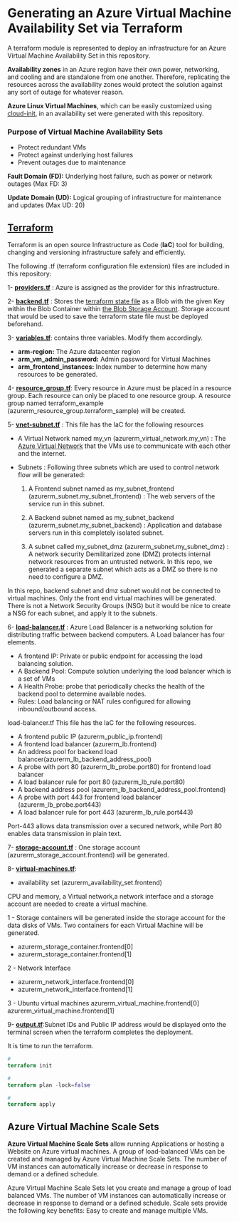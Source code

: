 # Generating an Azure Virtual Machine Availability Set via Terraform

A terraform module is represented to deploy an infrastructure for an Azure Virtual Machine Availability Set in this repository.

**Availability zones** in an Azure region have their own power, networking, and cooling and are standalone from one another. Therefore, replicating the resources across the availability zones would protect the solution against any sort of outage for whatever reason.

**Azure Linux Virtual Machines**, which can be easily customized using [cloud-init](https://learn.microsoft.com/en-us/azure/virtual-machines/linux/using-cloud-init), in an availability set were generated with this repository.

### Purpose of Virtual Machine Availability Sets
+ Protect redundant VMs
+ Protect against underlying host failures
+ Prevent outages due to maintenance

**Fault Domain (FD):** Underlying host failure, such as power or network outages (Max FD: 3)

**Update Domain (UD):** Logical grouping of infrastructure for maintenance and updates (Max UD: 20)

## [**Terraform**](https://www.terraform.io/intro/index.html)

Terraform is an open source Infrastructure as Code (**IaC**) tool for building, changing and versioning infrastructure safely and efficiently.

The following .tf (terraform configuration file extension) files are included in this repository:

1- [**providers\.tf**](https://registry.terraform.io/providers/hashicorp/azurerm/latest/docs)
: Azure is assigned as the provider for this infrastructure.

2- [**backend\.tf**](https://developer.hashicorp.com/terraform/language/settings/backends/azurerm)
: Stores the [terraform state file](https://developer.hashicorp.com/terraform/language/state) as a Blob with the given Key within the Blob Container within [the Blob Storage Account](https://docs.microsoft.com/en-us/azure/storage/common/storage-introduction). Storage account that would be used to save the terraform state file must be deployed beforehand.

3- [**variables\.tf**](https://developer.hashicorp.com/terraform/language/values/variables): contains three variables. Modify them accordingly.
- **arm-region:** The Azure datacenter region
- **arm_vm_admin_password:** Admin password for Virtual Machines
- **arm_frontend_instances:** Index number to determine how many resources to be generated.

4- [**resource_group\.tf**](https://registry.terraform.io/providers/hashicorp/azurerm/latest/docs/resources/resource_group): Every resource in Azure must be placed in a resource group. Each resource can only be placed to one resource group. A resource group named terraform_example (azurerm_resource_group.terraform_sample) will be created.

5- [**vnet-subnet\.tf**](https://registry.terraform.io/providers/hashicorp/azurerm/latest/docs/resources/virtual_network)
: This file has the IaC for the following resources

 - A Virtual Network named my_vn (azurerm_virtual_network.my_vn)
  : The [Azure Virtual Network](https://learn.microsoft.com/en-us/azure/virtual-network/virtual-networks-overview) that the VMs use to communicate with each other and the internet.

- Subnets
: Following three subnets which are used to control network flow will be generated:
   1. A Frontend subnet named as my_subnet_frontend (azurerm_subnet.my_subnet_frontend)
   : The web servers of the service run in this subnet.

   2. A Backend subnet named as my_subnet_backend (azurerm_subnet.my_subnet_backend)
   : Application and database servers run in this completely isolated subnet.

   3. A subnet called my_subnet_dmz (azurerm_subnet.my_subnet_dmz)
   : A network security Demilitarized zone (DMZ) protects internal network resources from an untrusted network. In this repo, we generated a separate subnet which acts as a DMZ so there is no need to configure a DMZ.

In this repo, backend subnet and dmz subnet would not be connected to virtual machines. Only the front end virtual machines will be generated. There is not a Network Security Groups (NSG) but it would be nice to create a NSG for each subnet, and apply it to the subnets.

6- [**load-balancer\.tf**](https://registry.terraform.io/providers/hashicorp/azurerm/latest/docs/resources/lb)
: Azure Load Balancer is a networking solution for distributing traffic between backend computers. A Load balancer has four elements.
- A frontend IP: Private or public endpoint for accessing the load balancing solution.
- A Backend Pool: Compute solution underlying the load balancer which is a set of VMs
- A Health Probe: probe that periodically checks the health of the backend pool to determine available nodes.
- Rules: Load balancing or NAT rules configured for allowing inbound/outbound access.

load-balancer\.tf This file has the IaC for the following resources.

- A frontend public IP (azurerm_public_ip.frontend)
- A frontend load balancer (azurerm_lb.frontend)
- An address pool for backend load balancer(azurerm_lb_backend_address_pool)
- A probe with port 80 (azurerm_lb_probe.port80) for frontend load balancer
- A load balancer rule for port 80 (azurerm_lb_rule.port80)
- A backend address pool (azurerm_lb_backend_address_pool.frontend)
- A probe with port 443 for frontend load balancer (azurerm_lb_probe.port443)
- A load balancer rule for port 443 (azurerm_lb_rule.port443)

Port-443 allows data transmission over a secured network, while Port 80 enables data transmission in plain text.

7- [**storage-account\.tf**](https://registry.terraform.io/providers/hashicorp/azurerm/latest/docs/resources/storage_account)
: One storage account (azurerm_storage_account.frontend) will be generated.


8- [**virtual-machines\.tf**](https://registry.terraform.io/providers/hashicorp/azurerm/latest/docs/data-sources/virtual_machine):

- availability set (azurerm_availability_set.frontend)

CPU and memory, a Virtual network,a network interface and a storage account are needed to create a virtual machine.


1 - Storage containers will be generated inside the storage account for the data disks of VMs. Two containers for each Virtual Machine will be generated.
  - azurerm_storage_container.frontend[0]
  - azurerm_storage_container.frontend[1]

2 - Network Interface
- azurerm_network_interface.frontend[0]
- azurerm_network_interface.frontend[1]

3 - Ubuntu virtual machines
azurerm_virtual_machine.frontend[0]
azurerm_virtual_machine.frontend[1]


9- [**output.tf**]():Subnet IDs and Public IP address would be displayed onto the terminal screen when the terraform completes the deployment.

It is time to run the terraform.

```tf
#
terraform init

#
terraform plan -lock=false

#
terraform apply
```

## **Azure Virtual Machine Scale Sets**
**Azure Virtual Machine Scale Sets** allow running Applications or hosting a Website on Azure virtual machines. A group of load-balanced VMs can be created and managed by Azure Virtual Machine Scale Sets. The number of VM instances can automatically increase or decrease in response to demand or a defined schedule.

Azure Virtual Machine Scale Sets let you create and manage a group of load balanced VMs. The number of VM instances can automatically increase or decrease in response to demand or a defined schedule. Scale sets provide the following key benefits: Easy to create and manage multiple VMs.